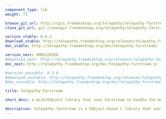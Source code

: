 ```yaml
---
component_type: lib
weight: 73

browse_git_url: http://cgit.freedesktop.org/telepathy/telepathy-farstream/
clone_git_url: git://anongit.freedesktop.org/telepathy/telepathy-farstream

version_stable: 0.6.2
download_stable: http://telepathy.freedesktop.org/releases/telepathy-farstream/telepathy-farstream-VERSION.tar.gz
doc_stable: http://telepathy.freedesktop.org/doc/telepathy-farstream/

version_next: UNRELEASED
#download_next: http://telepathy.freedesktop.org/releases/telepathy-farstream/telepathy-farstream-VERSION.tar.gz
doc_next: http://telepathy.freedesktop.org/doc/telepathy-farstream-1/

#version_unstable: 0.3.0
#download_unstable: http://telepathy.freedesktop.org/releases/telepathy-farstream/telepathy-farstream-VERSION.tar.gz
#doc_unstable: http://telepathy.freedesktop.org/doc/telepathy-farstream/

title: Telepathy Farstream

short_desc: a GLib/GObject library that uses Farstream to handle the media streaming part of channels of type Call

description: telepathy-farstream is a GObject-based C library that uses [Telepathy GLib](/components/telepathy_glib/), [Farstream](https://www.freedesktop.org/wiki/Software/Farstream/) and [GStreamer](http://gstreamer.freedesktop.org) to handle the media streaming part of channels of type [Call](https://telepathy.freedesktop.org/spec/Channel_Type_Call.html)
---
```


